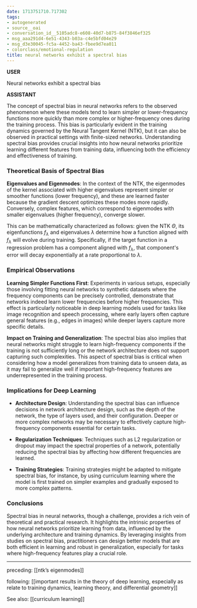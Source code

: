 ```yaml
---
date: 1713751710.717302
tags:
- autogenerated
- source__oai
- conversation_id__5105adc8-e608-40d7-b875-84f3846ef325
- msg_aaa291d4-6e51-4343-b03a-c4e5bfd04e29
- msg_d3e30045-fc5a-4452-ba43-fbee9d7ea011
- colorclass/emotional-regulation
title: neural networks exhibit a spectral bias
---
```


**USER**

Neural networks exhibit a spectral bias


**ASSISTANT**

The concept of spectral bias in neural networks refers to the observed phenomenon where these models tend to learn simpler or lower-frequency functions more quickly than more complex or higher-frequency ones during the training process. This bias is particularly evident in the training dynamics governed by the Neural Tangent Kernel (NTK), but it can also be observed in practical settings with finite-sized networks. Understanding spectral bias provides crucial insights into how neural networks prioritize learning different features from training data, influencing both the efficiency and effectiveness of training.

### Theoretical Basis of Spectral Bias

**Eigenvalues and Eigenmodes**: In the context of the NTK, the eigenmodes of the kernel associated with higher eigenvalues represent simpler or smoother functions (lower frequency), and these are learned faster because the gradient descent optimizes these modes more rapidly. Conversely, complex features, which correspond to eigenmodes with smaller eigenvalues (higher frequency), converge slower.

This can be mathematically characterized as follows: given the NTK $\Theta$, its eigenfunctions $f_\lambda$ and eigenvalues $\lambda$ determine how a function aligned with $f_\lambda$ will evolve during training. Specifically, if the target function in a regression problem has a component aligned with $f_\lambda$, that component's error will decay exponentially at a rate proportional to $\lambda$. 

### Empirical Observations

**Learning Simpler Functions First**: Experiments in various setups, especially those involving fitting neural networks to synthetic datasets where the frequency components can be precisely controlled, demonstrate that networks indeed learn lower frequencies before higher frequencies. This effect is particularly noticeable in deep learning models used for tasks like image recognition and speech processing, where early layers often capture general features (e.g., edges in images) while deeper layers capture more specific details.

**Impact on Training and Generalization**: The spectral bias also implies that neural networks might struggle to learn high-frequency components if the training is not sufficiently long or the network architecture does not support capturing such complexities. This aspect of spectral bias is critical when considering how a model generalizes from training data to unseen data, as it may fail to generalize well if important high-frequency features are underrepresented in the training process.

### Implications for Deep Learning

- **Architecture Design**: Understanding the spectral bias can influence decisions in network architecture design, such as the depth of the network, the type of layers used, and their configuration. Deeper or more complex networks may be necessary to effectively capture high-frequency components essential for certain tasks.

- **Regularization Techniques**: Techniques such as L2 regularization or dropout may impact the spectral properties of a network, potentially reducing the spectral bias by affecting how different frequencies are learned.

- **Training Strategies**: Training strategies might be adapted to mitigate spectral bias, for instance, by using curriculum learning where the model is first trained on simpler examples and gradually exposed to more complex patterns.

### Conclusions

Spectral bias in neural networks, though a challenge, provides a rich vein of theoretical and practical research. It highlights the intrinsic properties of how neural networks prioritize learning from data, influenced by the underlying architecture and training dynamics. By leveraging insights from studies on spectral bias, practitioners can design better models that are both efficient in learning and robust in generalization, especially for tasks where high-frequency features play a crucial role.


---

preceding: [[ntk’s eigenmodes]]  


following: [[important results in the theory of deep learning, especially as relate to training dynamics, learning theory, and differential geometry]]

See also: [[curriculum learning]]